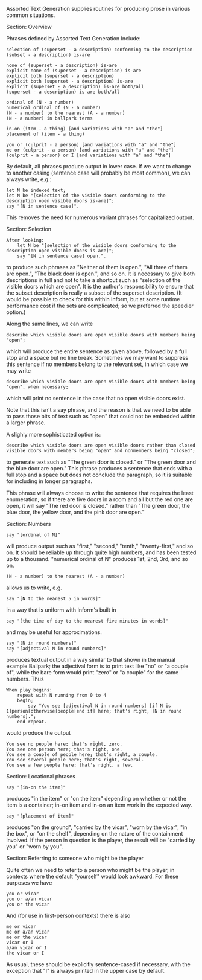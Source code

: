 Assorted Text Generation supplies routines for producing prose in various common situations.

Section: Overview

Phrases defined by Assorted Text Generation Include:

	selection of (superset - a description) conforming to the description (subset - a description) is-are
	
	none of (superset - a description) is-are
	explicit none of (superset - a description) is-are
	explicit both (superset - a description)
	explicit both (superset - a description) is-are
	explicit (superset - a description) is-are both/all
	(superset - a description) is-are both/all

	ordinal of (N - a number)
	numerical ordinal of (N - a number)
	(N - a number) to the nearest (A - a number)
	(N - a number) in ballpark terms

	in-on (item - a thing) [and variations with "a" and "the"]
	placement of (item - a thing)

	you or (culprit - a person) [and variations with "a" and "the"]
	me or (culprit - a person) [and variations with "a" and "the"]
	(culprit - a person) or I [and variations with "a" and "the"]

By default, all phrases produce output in lower case. If we want to change to another casing (sentence case will probably be most common), we can always write, e.g.:

	let N be indexed text;
	let N be "[selection of the visible doors conforming to the description open visible doors is-are]";
	say "[N in sentence case]".

This removes the need for numerous variant phrases for capitalized output.

Section: Selection

	After looking:
		let N be "[selection of the visible doors conforming to the description open visible doors is-are]";
		say "[N in sentence case] open.".

to produce such phrases as "Neither of them is open.", "All three of them are open.", "The black door is open.", and so on. It is necessary to give both descriptions in full and not to take a shortcut such as "selection of the visible doors which are open". It is the author's responsibility to ensure that the subset description is really a subset of the superset description. (It would be possible to check for this within Inform, but at some runtime performance cost if the sets are complicated; so we preferred the speedier option.)

Along the same lines, we can write

	describe which visible doors are open visible doors with members being "open";

which will produce the entire sentence as given above, followed by a full stop and a space but no line break. Sometimes we may want to suppress this sentence if no members belong to the relevant set, in which case we may write

	describe which visible doors are open visible doors with members being "open", when necessary;

which will print no sentence in the case that no open visible doors exist.

Note that this isn't a say phrase, and the reason is that we need to be able to pass those bits of text such as "open" that could not be embedded within a larger phrase.

A slighly more sophisticated option is:

	describe which visible doors are open visible doors rather than closed visible doors with members being "open" and nonmembers being "closed";

to generate text such as "The green door is closed." or "The green door and the blue door are open." This phrase produces a sentence that ends with a full stop and a space but does not conclude the paragraph, so it is suitable for including in longer paragraphs.

This phrase will always choose to write the sentence that requires the least enumeration, so if there are five doors in a room and all but the red one are open, it will say "The red door is closed." rather than "The green door, the blue door, the yellow door, and the pink door are open."

Section: Numbers

	say "[ordinal of N]"

will produce output such as "first," "second," "tenth," "twenty-first," and so on. It should be reliable up through quite high numbers, and has been tested up to a thousand. "numerical ordinal of N" produces 1st, 2nd, 3rd, and so on.

	(N - a number) to the nearest (A - a number)

allows us to write, e.g.
	
	say "[N to the nearest 5 in words]"

in a way that is uniform with Inform's built in

	say "[the time of day to the nearest five minutes in words]"

and may be useful for approximations.

	say "[N in round numbers]"
	say "[adjectival N in round numbers]"

produces textual output in a way similar to that shown in the manual example Ballpark; the adjectival form is to print text like "no" or "a couple of", while the bare form would print "zero" or "a couple" for the same numbers. Thus

	When play begins:
		repeat with N running from 0 to 4
		begin;
			say "You see [adjectival N in round numbers] [if N is 1]person[otherwise]people[end if] here; that's right, [N in round numbers].";
		end repeat.
	
would produce the output

	You see no people here; that's right, zero.
	You see one person here; that's right, one.
	You see a couple of people here; that's right, a couple.
	You see several people here; that's right, several.
	You see a few people here; that's right, a few.


Section: Locational phrases

	say "[in-on the item]"

produces "in the item" or "on the item" depending on whether or not the item is a container; in-on item and in-on an item work in the expected way.

	say "[placement of item]"

produces "on the ground", "carried by the vicar", "worn by the vicar", "in the box", or "on the shelf", depending on the nature of the containment involved. If the person in question is the player, the result will be "carried by you" or "worn by you".

Section: Referring to someone who might be the player

Quite often we need to refer to a person who might be the player, in contexts where the default "yourself" would look awkward. For these purposes we have

	you or vicar
	you or a/an vicar
	you or the vicar

And (for use in first-person contexts) there is also
	
	me or vicar
	me or a/an vicar
	me or the vicar
	vicar or I
	a/an vicar or I
	the vicar or I

As usual, these should be explicitly sentence-cased if necessary, with the exception that "I" is always printed in the upper case by default.


